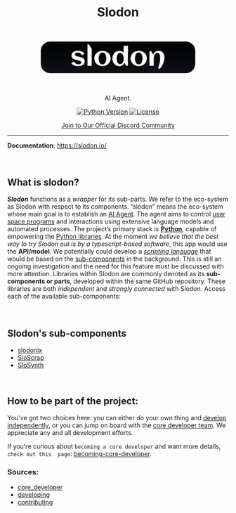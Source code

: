 <h1 align="center"> Slodon </h1> <br>
<p align="center">
<img src="https://github.com/Hadhzy/slodon/blob/main/_static/images/slodon_logo.png" alt="" width="70%">
</p>
<br/>
<p align="center">
    AI Agent.
</p>




<div align="center">
    
[![Python Version](https://img.shields.io/badge/Python-3.11-blue.svg)](https://github.com/FlurryGLo/slodon)
[![License](https://img.shields.io/badge/License-Apache%202.0-blue.svg)](https://github.com/FlurryGLo/slodon/LICENSE)
    
</div>

<div align="center">

[Join to Our Official Discord Community](https://discord.gg/Qt89JBB2ES)

</div>

---

**Documentation**: <a href="https://slodon.io/" target="_blank">https://slodon.io/</a>
<br/>
<br/>
<br/>
## What is slodon?
***Slodon*** functions as a *wrapper* for its sub-parts. We refer to the eco-system as Slodon with respect to its components. ”slodon”
means the eco-system whose main goal is to establish an [AI Agent](https://en.wikipedia.org/wiki/Intelligent_agent). The agent aims to control [user space programs](https://en.wikipedia.org/wiki/User_space_and_kernel_space) and interactions
using extensive language models and automated processes. The project’s primary stack is [**Python**](https://www.python.org/), capable of
empowering the [Python libraries](https://github.com/Hadhzy/slodon/tree/main/slodon). At the moment *we believe that the best way to try Slodon out is by a typescript-based software*,
this app would use the **API/model**. We potentially could develop a [*scripting language*](https://en.wikipedia.org/wiki/Scripting_language) that would be based on the [sub-components](https://github.com/Hadhzy/slodon/tree/main/slodon) in
the background. This is still an ongoing investigation and the need for this feature must be discussed with more attention. Libraries
within Slodon are commonly denoted as its **sub-components or parts**, developed within the same GitHub repository. These
libraries are both *independent* and *strongly connected* with Slodon. Access each of the available sub-components:
<br/>
<br/>
<br/>
## Slodon's sub-components
- [slodonix](https://github.com/Hadhzy/slodon/tree/main/slodon/slodonix)
- [SloScrap](https://github.com/Hadhzy/slodon/tree/main/slodon/SLoScrap)
- [SloSynth](https://github.com/Hadhzy/slodon/tree/main/slodon/SloSynth)

<br/>

## How to be part of the project:

You've got two choices here: you can either do your own thing and  [develop independently](https://github.com/FlurryGlo/slodon/blob/main/CONTRIBUTING.md), or you can jump on board with the [core developer team](https://github.com/FlurryGlo/slodon/blob/main/etc/core_developer.md).  We appreciate any and all development efforts.

If you're curious about `becoming a core developer` and want more details, `check out this  page`: [becoming-core-developer](https://github.com/FlurryGlo/slodon/blob/main/etc/core_developer.md).


###  Sources:
- [core_developer](https://github.com/FlurryGlo/slodon/blob/main/etc/core_developer.md)
- [developing](https://github.com/FlurryGlo/slodon/blob/main/etc/developing.md)
- [contributing](https://github.com/FlurryGlo/slodon/blob/main/CONTRIBUTING.md)

